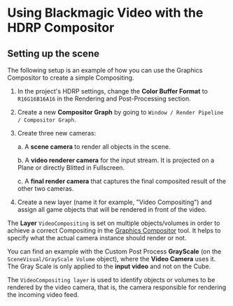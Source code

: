 # Using Blackmagic Video with the HDRP Compositor

## Setting up the scene

The following setup is an example of how you can use the Graphics Compositor to create a simple Compositing.

1. In the project's HDRP settings, change the **Color Buffer Format** to `R16G16B16A16` in the Rendering and Post-Processing section.
2. Create a new **Compositor Graph** by going to `Window / Render Pipeline / Compositor Graph`.
3. Create three new cameras:

   a. A **scene camera** to render all objects in the scene.

   b. A **video renderer camera** for the input stream. It is projected on a Plane or directly Blitted in Fullscreen.

   c. A **final render camera** that captures the final composited result of the other two cameras.

4. Create a new layer (name it for example, "Video Compositing") and assign all game objects that will be rendered in front of the video.

The **Layer** `VideoCompositing` is set on multiple objects/volumes in order to achieve a correct Compositing in the [Graphics Compositor](https://docs.unity3d.com/Packages/com.unity.render-pipelines.high-definition@10.2/manual/Compositor-User-Guide.html) tool. It helps to specify what the actual camera instance should render or not. 

You can find an example with the Custom Post Process **GrayScale** (on the `SceneVisual/GrayScale Volume` object), where the **Video Camera** uses it. The Gray Scale is only applied to the **input video** and not on the Cube.

The `VideoCompositing layer` is used to identify objects or volumes to be rendered by the video camera, that is, the camera responsible for rendering the incoming video feed.